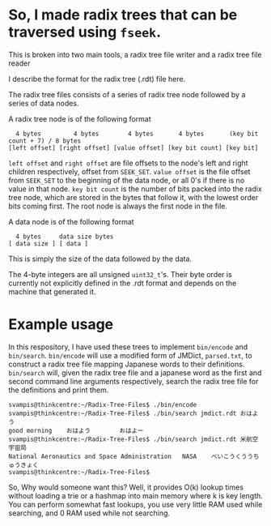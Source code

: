 # So, I made radix trees that can be traversed using `fseek`. 

This is broken into two main tools, a radix tree file writer and a radix tree file reader

I describe the format for the radix tree (.rdt) file here.

The radix tree files consists of a series of radix tree node followed by a series of data nodes.

A radix tree node is of the following format


``` 
  4 bytes         4 bytes        4 bytes       4 bytes       (key bit count + 7) / 8 bytes
[left offset] [right offset] [value offset] [key bit count] [key bit]
```

`left offset` and `right offset` are file offsets to the node's left and right children respectively, offset from `SEEK_SET`.
`value offset` is the file offset from `SEEK_SET` to the beginning of the data node, or all 0's if there is no value in that node.
`key bit count` is the number of bits packed into the radix tree node, which are stored in the bytes that follow it, with the lowest order bits coming first.
The root node is always the first node in the file.

A data node is of the following format
```
  4 bytes     data size bytes
[ data size ] [ data ]
```

This is simply the size of the data followed by the data.

The 4-byte integers are all unsigned `uint32_t`'s. Their byte order is currently not explicitly defined in the .rdt format and depends on the machine that generated it.

# Example usage
In this respository, I have used these trees to implement `bin/encode` and `bin/search`. `bin/encode` will use a modified form of JMDict, `parsed.txt`, to construct a radix tree file mapping Japanese words to their definitions. `bin/search` will, given the radix tree file and a japanese word as the first and second command line arguments respectively, search the radix tree file for the definitions and print them.

```
svampis@thinkcentre:~/Radix-Tree-Files$ ./bin/encode
svampis@thinkcentre:~/Radix-Tree-Files$ ./bin/search jmdict.rdt おはよう
good morning    おはよう        おはよー
svampis@thinkcentre:~/Radix-Tree-Files$ ./bin/search jmdict.rdt 米航空宇宙局
National Aeronautics and Space Administration   NASA    べいこうくううちゅうきょく
svampis@thinkcentre:~/Radix-Tree-Files$
```

So, Why would someone want this?
Well, it provides O(k) lookup times without loading a trie or a hashmap into main memory where k is key length.
You can perform somewhat fast lookups, you use very little RAM used while searching, and 0 RAM used while not searching.
